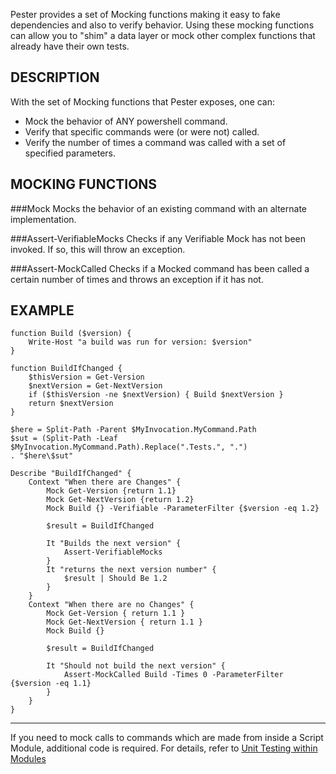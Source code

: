 Pester provides a set of Mocking functions making it easy to fake dependencies 
and also to verify behavior. Using these mocking functions can allow you to 
"shim" a data layer or mock other complex functions that already have their 
own tests.

DESCRIPTION
------------
With the set of Mocking functions that Pester exposes, one can:

* Mock the behavior of ANY powershell command.
* Verify that specific commands were (or were not) called.
* Verify the number of times a command was called with a set of specified parameters.

MOCKING FUNCTIONS
-------------------
###Mock
Mocks the behavior of an existing command with an alternate implementation.

###Assert-VerifiableMocks
Checks if any Verifiable Mock has not been invoked. If so, this will throw an exception.

###Assert-MockCalled
Checks if a Mocked command has been called a certain number of times and throws an exception if it has not.

EXAMPLE
--------

```posh
function Build ($version) {
    Write-Host "a build was run for version: $version"
}

function BuildIfChanged {
	$thisVersion = Get-Version
	$nextVersion = Get-NextVersion
	if ($thisVersion -ne $nextVersion) { Build $nextVersion }
	return $nextVersion
}

$here = Split-Path -Parent $MyInvocation.MyCommand.Path
$sut = (Split-Path -Leaf $MyInvocation.MyCommand.Path).Replace(".Tests.", ".")
. "$here\$sut"

Describe "BuildIfChanged" {
    Context "When there are Changes" {
    	Mock Get-Version {return 1.1}
    	Mock Get-NextVersion {return 1.2}
    	Mock Build {} -Verifiable -ParameterFilter {$version -eq 1.2}

    	$result = BuildIfChanged

	    It "Builds the next version" {
	        Assert-VerifiableMocks
	    }
	    It "returns the next version number" {
	        $result | Should Be 1.2
	    }
    }
    Context "When there are no Changes" {
    	Mock Get-Version { return 1.1 }
    	Mock Get-NextVersion { return 1.1 }
    	Mock Build {}

    	$result = BuildIfChanged

	    It "Should not build the next version" {
	        Assert-MockCalled Build -Times 0 -ParameterFilter {$version -eq 1.1}
	    }
    }
}
```

---
If you need to mock calls to commands which are made from inside a Script Module, additional code is required.  For details, refer to [Unit Testing within Modules](https://github.com/pester/Pester/wiki/Unit-Testing-within-Modules)